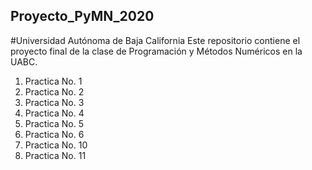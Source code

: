 ## Proyecto_PyMN_2020
#Universidad Autónoma  de Baja California 
Este repositorio contiene el proyecto final de la clase de Programación y Métodos Numéricos en la UABC. 
1. Practica No. 1
2. Practica No. 2
3. Practica No. 3
4. Practica No. 4
5. Practica No. 5
6. Practica No. 6 
7. Practica No. 10
8. Practica No. 11

